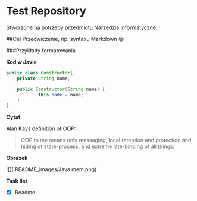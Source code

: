 # Test Repository
Stworzone na potrzeby przedmiotu Narzędzia informatyczne.

##Cel
Przećwiczenie, np. syntaxu Markdown :smiley:

###Przykłady formatowania

**Kod w Javie**

```Java
public class Constructor{
    private String name;

    public Constructor(String name) {
            this.name = name;
    }
}
```

**Cytat**

Alan Kays definition of OOP:

>OOP to me means only messaging, local retention and protection
> and hiding of state-process, and extreme late-binding of all things.


**Obrazek**

![](.README_images/Java mem.png)


**Task list**
- [x] Readme
